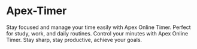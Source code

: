 # Apex-Timer
Stay focused and manage your time easily with Apex Online Timer. Perfect for study, work, and daily routines. Control your minutes with Apex Online Timer. Stay sharp, stay productive, achieve your goals.
